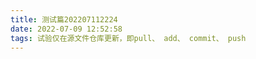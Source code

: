 ```yaml
---
title: 测试篇202207112224
date: 2022-07-09 12:52:58
tags: 试验仅在源文件仓库更新，即pull、 add、 commit、 push
---
```

